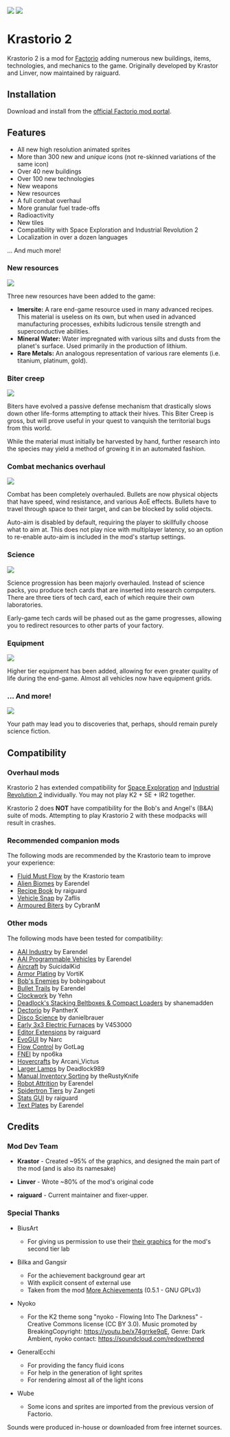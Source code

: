 ![](.github/images/main.png)
![](.github/images/explanation.png)

# Krastorio 2

Krastorio 2 is a mod for [Factorio](https://factorio.com) adding numerous new buildings, items, technologies, and mechanics to the game. Originally developed by Krastor and Linver, now maintained by raiguard.

## Installation

Download and install from the [official Factorio mod portal](https://mods.factorio.com/mod/Krastorio2).

## Features

- All new high resolution animated sprites
- More than 300 new and _unique_ icons (not re-skinned variations of the same icon)
- Over 40 new buildings
- Over 100 new technologies
- New weapons
- New resources
- A full combat overhaul
- More granular fuel trade-offs
- Radioactivity
- New tiles
- Compatibility with Space Exploration and Industrial Revolution 2
- Localization in over a dozen languages

... And much more!

### New resources

![](.github/images/resources.png)

Three new resources have been added to the game:

- **Imersite:** A rare end-game resource used in many advanced recipes. This material is useless on its own, but when used in advanced manufacturing processes, exhibits ludicrous tensile strength and superconductive abilities.
- **Mineral Water:** Water impregnated with various silts and dusts from the planet's surface. Used primarily in the production of lithium.
- **Rare Metals:** An analogous representation of various rare elements (i.e. titanium, platinum, gold).

### Biter creep

![](.github/images/biter-creep.png)

Biters have evolved a passive defense mechanism that drastically slows down other life-forms attempting to attack their hives. This Biter Creep is gross, but will prove useful in your quest to vanquish the territorial bugs from this world.

While the material must initially be harvested by hand, further research into the species may yield a method of growing it in an automated fashion.
### Combat mechanics overhaul

![](.github/images/combat.png)

Combat has been completely overhauled. Bullets are now physical objects that have speed, wind resistance, and various AoE effects. Bullets have to travel through space to their target, and can be blocked by solid objects.

Auto-aim is disabled by default, requiring the player to skillfully choose what to aim at. This does not play nice with multiplayer latency, so an option to re-enable auto-aim is included in the mod's startup settings.

### Science

![](.github/images/tech-cards.png)

Science progression has been majorly overhauled. Instead of science packs, you produce tech cards that are inserted into research computers. There are three tiers of tech card, each of which require their own laboratories.

Early-game tech cards will be phased out as the game progresses, allowing you to redirect resources to other parts of your factory.

### Equipment

![](.github/images/equipment.png)

Higher tier equipment has been added, allowing for even greater quality of life during the end-game. Almost all vehicles now have equipment grids.

### ... And more!

![](.github/images/singularity.png)

Your path may lead you to discoveries that, perhaps, should remain purely science fiction.

## Compatibility

### Overhaul mods

Krastorio 2 has extended compatibility for [Space Exploration](https://mods.factorio.com/mod/space-exploration) and [Industrial Revolution 2](https://mods.factorio.com/mod/IndustrialRevolution) individually. You may not play K2 + SE + IR2 together.

Krastorio 2 does **NOT** have compatibility for the Bob's and Angel's (B&A) suite of mods. Attempting to play Krastorio 2 with these modpacks will result in crashes.

### Recommended companion mods

The following mods are recommended by the Krastorio team to improve your experience:

- [Fluid Must Flow](https://mods.factorio.com/mod/FluidMustFlow) by the Krastorio team
- [Alien Biomes](https://mods.factorio.com/mod/alien-biomes) by Earendel
- [Recipe Book](https://mods.factorio.com/mod/RecipeBook) by raiguard
- [Vehicle Snap](https://mods.factorio.com/mod/VehicleSnap) by Zaflis
- [Armoured Biters](https://mods.factorio.com/mod/ArmouredBiters) by CybranM

### Other mods

The following mods have been tested for compatibility:

- [AAI Industry](https://mods.factorio.com/mod/aai-industry) by Earendel
- [AAI Programmable Vehicles](https://mods.factorio.com/mod/aai-programmable-vehicles) by Earendel
- [Aircraft](https://mods.factorio.com/mod/Aircraft) by SuicidalKid
- [Armor Plating](https://mods.factorio.com/mod/vtk-armor-plating) by VortiK
- [Bob's Enemies](https://mods.factorio.com/mod/bobenemies) by bobingabout
- [Bullet Trails](https://mods.factorio.com/mod/bullet-trails) by Earendel
- [Clockwork](https://mods.factorio.com/mod/Clockwork) by Yehn
- [Deadlock's Stacking Beltboxes & Compact Loaders](https://mods.factorio.com/mod/deadlock-beltboxes-loaders) by shanemadden
- [Dectorio](https://mods.factorio.com/mod/Dectorio) by PantherX
- [Disco Science](https://mods.factorio.com/mod/DiscoScience) by danielbrauer
- [Early 3x3 Electric Furnaces](https://mods.factorio.com/mod/Early-3x3-Electric-Furnaces) by V453000
- [Editor Extensions](https://mods.factorio.com/mod/EditorExtensions) by raiguard
- [EvoGUI](https://mods.factorio.com/mod/EvoGUI) by Narc
- [Flow Control](https://mods.factorio.com/mod/Flow%20Control) by GotLag
- [FNEI](https://mods.factorio.com/mod/FNEI) by npo6ka
- [Hovercrafts](https://mods.factorio.com/mod/Hovercrafts) by Arcani_Victus
- [Larger Lamps](https://mods.factorio.com/mod/DeadlockLargerLamp) by Deadlock989
- [Manual Inventory Sorting](https://mods.factorio.com/mod/manual-inventory-sort) by theRustyKnife
- [Robot Attrition](https://mods.factorio.com/mod/robot_attrition) by Earendel
- [Spidertron Tiers](https://mods.factorio.com/mod/spidertrontiers) by Zangeti
- [Stats GUI](https://mods.factorio.com/mod/StatsGui) by raiguard
- [Text Plates](https://mods.factorio.com/mod/textplates) by Earendel

## Credits

### Mod Dev Team

- **Krastor** - Created ~95% of the graphics, and designed the main part of the mod (and is also its namesake)

- **Linver** - Wrote ~80% of the mod's original code

- **raiguard** - Current maintainer and fixer-upper.

### Special Thanks

- BiusArt
  - For giving us permission to use their [their graphics](https://mods.factorio.com/mod/laborat) for the mod's second tier lab

- Bilka and Gangsir
  - For the achievement background gear art
  - With explicit consent of external use
  - Taken from the mod [More Achievements](https://mods.factorio.com/mod/MoreAchievements) (0.5.1 - GNU GPLv3)

- Nyoko
  - For the K2 theme song
  "nyoko - Flowing Into The Darkness" - Creative Commons license (CC BY 3.0).
  Music promoted by BreakingCopyright: https://youtu.be/x74grrke9qE, Genre: Dark Ambient,
  nyoko contact: https://soundcloud.com/redowthered

- GeneralEcchi
  - For providing the fancy fluid icons
  - For help in the generation of light sprites
  - For rendering almost all of the light icons

- Wube
  - Some icons and sprites are imported from the previous version of Factorio.

Sounds were produced in-house or downloaded from free internet sources.
